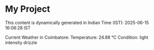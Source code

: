# My Project

This content is dynamically generated in Indian Time (IST): 2025-06-15 16:08:28 IST


Current Weather in Coimbatore:
Temperature: 24.88 °C
Condition: light intensity drizzle
